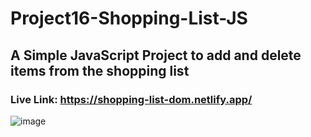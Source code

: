 # Project16-Shopping-List-JS
## A Simple JavaScript Project to add and delete items from the shopping list

### Live Link: https://shopping-list-dom.netlify.app/
![image](https://user-images.githubusercontent.com/48837703/215032499-265614ff-723d-4e5d-abf5-ac8b73f960af.png)
